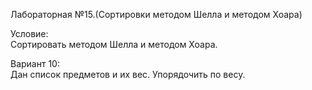 Лабораторная №15.(Сортировки методом Шелла и методом Хоара)  
  
Условие:  
Сортировать методом Шелла и методом Хоара.  
  
Вариант 10:  
Дан список предметов и их вес. Упорядочить по весу.
